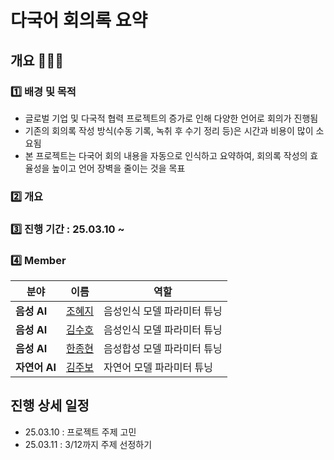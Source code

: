 # 다국어 회의록 요약

## 개요 👩🏻‍🏫 
### 1️⃣ 배경 및 목적
- 글로벌 기업 및 다국적 협력 프로젝트의 증가로 인해 다양한 언어로 회의가 진행됨
- 기존의 회의록 작성 방식(수동 기록, 녹취 후 수기 정리 등)은 시간과 비용이 많이 소요됨
- 본 프로젝트는 다국어 회의 내용을 자동으로 인식하고 요약하여, 회의록 작성의 효율성을 높이고 언어 장벽을 줄이는 것을 목표

### 2️⃣ 개요

### 3️⃣ 진행 기간 : 25.03.10 ~ 
### 4️⃣ Member
  | **분야**   | **이름**  | **역할** |
  |-----------|---------|----------------------------|
  | **음성 AI** | [조혜지](https://github.com/Hyeji-Jo)  | 음성인식 모델 파라미터 튜닝 |
  | **음성 AI** | [김수호](https://github.com/KimSooHyo)  | 음성인식 모델 파라미터 튜닝 |
  | **음성 AI** | [한종현](https://github.com/smilish67)  | 음성합성 모델 파라미터 튜닝 |
  | **자연어 AI** | [김주보](https://github.com/winjujae)  | 자연어 모델 파라미터 튜닝 |



## 진행 상세 일정
- 25.03.10 : 프로젝트 주제 고민
- 25.03.11 : 3/12까지 주제 선정하기
